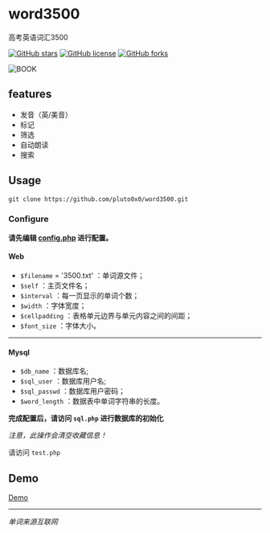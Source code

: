 # word3500
高考英语词汇3500

[![GitHub stars](https://img.shields.io/github/stars/pluto0x0/word3500)](https://github.com/pluto0x0/word3500/stargazers)
[![GitHub license](https://img.shields.io/github/license/pluto0x0/word3500)](https://github.com/pluto0x0/word3500/blob/master/LICENSE)
[![GitHub forks](https://img.shields.io/github/forks/pluto0x0/word3500)](https://github.com/pluto0x0/word3500/network)

![BOOK](https://i.loli.net/2019/10/23/ry29NoLqEHGTsSZ.png)
## features
+ 发音（英/美音）
+ 标记
+ 筛选
+ 自动朗读
+ 搜索
## Usage
```shell
git clone https://github.com/pluto0x0/word3500.git
```
### Configure
**请先编辑 [config.php]() 进行配置。**
#### Web
+ `$filename` = '3500.txt' ：单词源文件；
+ `$self` ：主页文件名；
+ `$interval` ：每一页显示的单词个数；
+ `$width` ：字体宽度；
+ `$cellpadding` ：表格单元边界与单元内容之间的间距；
+ `$font_size` ：字体大小。
---
#### Mysql
+ `$db_name` ：数据库名;
+ `$sql_user` ：数据库用户名;
+ `$sql_passwd` ：数据库用户密码；
+ `$word_length` ：数据表中单词字符串的长度。

**完成配置后，请访问 ```sql.php``` 进行数据库的初始化**

*注意，此操作会清空收藏信息！*

请访问 ```test.php```

## Demo
[Demo](https://pluto0x0.xyz/test/test.php)

---
*单词来源互联网*
